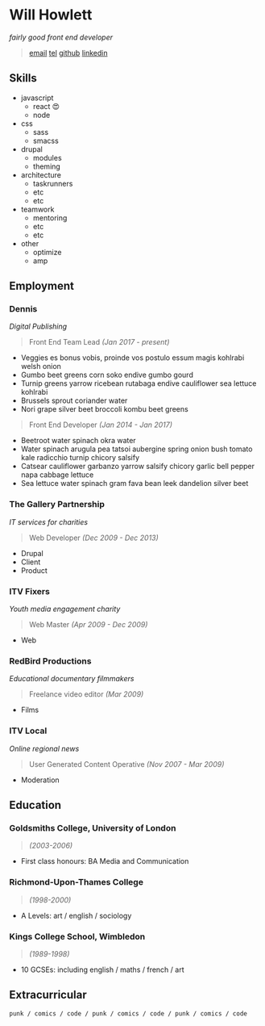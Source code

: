 # Will Howlett
_fairly good front end developer_

> [email](CONTACTEMAIL)
> [tel](CONTACTTEL)
> [github](https://github.com/bigwillch)
> [linkedin](https://www.linkedin.com/in/will-howlett-54804bb0/)

## Skills

* javascript
  * react :heart_eyes:
  * node
* css
  * sass
  * smacss
* drupal
  * modules
  * theming
* architecture
  * taskrunners
  * etc
  * etc
* teamwork
  * mentoring
  * etc
  * etc
* other
  * optimize
  * amp

## Employment

### Dennis
_Digital Publishing_

> Front End Team Lead *(Jan 2017 - present)*

* Veggies es bonus vobis, proinde vos postulo essum magis kohlrabi welsh onion
* Gumbo beet greens corn soko endive gumbo gourd
* Turnip greens yarrow ricebean rutabaga endive cauliflower sea lettuce kohlrabi
* Brussels sprout coriander water
* Nori grape silver beet broccoli kombu beet greens

> Front End Developer *(Jan 2014 - Jan 2017)*

* Beetroot water spinach okra water
* Water spinach arugula pea tatsoi aubergine spring onion bush tomato kale radicchio turnip chicory salsify
* Catsear cauliflower garbanzo yarrow salsify chicory garlic bell pepper napa cabbage lettuce
* Sea lettuce water spinach gram fava bean leek dandelion silver beet

### The Gallery Partnership
_IT services for charities_

> Web Developer *(Dec 2009 - Dec 2013)*

* Drupal
* Client
* Product

### ITV Fixers
_Youth media engagement charity_

> Web Master *(Apr 2009 - Dec 2009)*

* Web

### RedBird Productions
_Educational documentary filmmakers_

> Freelance video editor *(Mar 2009)*

* Films

### ITV Local
_Online regional news_

> User Generated Content Operative *(Nov 2007 - Mar 2009)*

* Moderation

## Education

### Goldsmiths College, University of London

> *(2003-2006)*

* First class honours: BA Media and Communication

### Richmond-Upon-Thames College

> *(1998-2000)*

* A Levels: art / english / sociology

### Kings College School, Wimbledon

> *(1989-1998)*

* 10 GCSEs: including english / maths / french / art

## Extracurricular

```
punk / comics / code / punk / comics / code / punk / comics / code
```